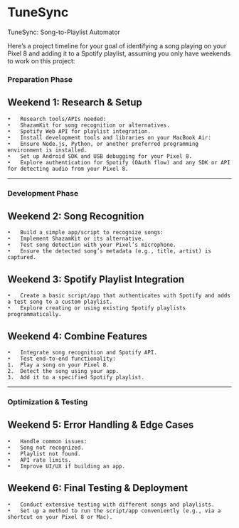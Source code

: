 # TuneSync
TuneSync: Song-to-Playlist Automator

Here’s a project timeline for your goal of identifying a song playing on your Pixel 8 and adding it to a Spotify playlist, assuming you only have weekends to work on this project:

### Preparation Phase
## Weekend 1: Research & Setup

	•	Research tools/APIs needed:
	•	ShazamKit for song recognition or alternatives.
	•	Spotify Web API for playlist integration.
	•	Install development tools and libraries on your MacBook Air:
	•	Ensure Node.js, Python, or another preferred programming environment is installed.
	•	Set up Android SDK and USB debugging for your Pixel 8.
	•	Explore authentication for Spotify (OAuth flow) and any SDK or API for detecting audio from your Pixel 8.

 ---

### Development Phase

## Weekend 2: Song Recognition

	•	Build a simple app/script to recognize songs:
	•	Implement ShazamKit or its alternative.
	•	Test song detection with your Pixel’s microphone.
	•	Ensure the detected song’s metadata (e.g., title, artist) is captured.

 ## Weekend 3: Spotify Playlist Integration

	•	Create a basic script/app that authenticates with Spotify and adds a test song to a custom playlist.
	•	Explore creating or using existing Spotify playlists programmatically.

## Weekend 4: Combine Features

	•	Integrate song recognition and Spotify API.
	•	Test end-to-end functionality:
	1.	Play a song on your Pixel 8.
	2.	Detect the song using your app.
	3.	Add it to a specified Spotify playlist.

---

### Optimization & Testing

## Weekend 5: Error Handling & Edge Cases

	•	Handle common issues:
	•	Song not recognized.
	•	Playlist not found.
	•	API rate limits.
	•	Improve UI/UX if building an app.

## Weekend 6: Final Testing & Deployment

	•	Conduct extensive testing with different songs and playlists.
	•	Set up a method to run the script/app conveniently (e.g., via a shortcut on your Pixel 8 or Mac).




